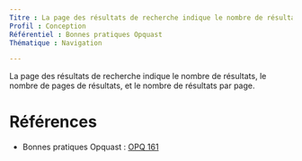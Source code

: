 ```yaml
---
Titre : La page des résultats de recherche indique le nombre de résultats, le nombre de pages de résultats et le nombre de résultats par page.
Profil : Conception
Référentiel : Bonnes pratiques Opquast
Thématique : Navigation

---
```

La page des résultats de recherche indique le nombre de résultats, le nombre de pages de résultats, et le nombre de résultats par page.

# Références

*   Bonnes pratiques Opquast : [OPQ 161](https://checklists.opquast.com/fr/qualiteweb/la-page-des-resultats-de-recherche-indique-le-nombre-de-resultats-le-nombre-de-pages-de-resultats-et-le-nombre-de-resultats-par-page)
